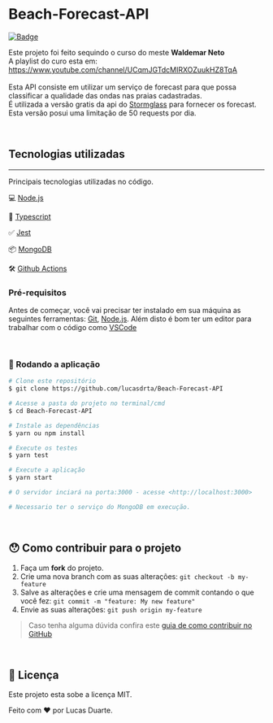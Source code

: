 # Beach-Forecast-API
[![Badge](https://img.shields.io/badge/Complete%20workflow-passing-%2334D058?style=for-the-badge&logo=github)](https://github.com/lucasdrta/Beach-Forecast-API/actions)

Este projeto foi feito sequindo o curso do meste **Waldemar Neto**<br>
A playlist do curo esta em: https://www.youtube.com/channel/UCqmJGTdcMIRXOZuukHZ8TqA <br>
<br>
Esta API consiste em utilizar um serviço de forecast para que possa classificar a qualidade das ondas nas praias cadastradas.<br>
É utilizada a versão gratis da api do [Stormglass](https://stormglass.io/) para fornecer os forecast. Esta versão posui uma limitação de 50 requests por dia.

<br>


## Tecnologias utilizadas
----
Principais tecnologias utilizadas no código.

💻 [Node.js](https://nodejs.org/)

🧰 [Typescript](https://www.typescriptlang.org/)

✅ [Jest](https://jestjs.io/)

📦 [MongoDB](https://www.mongodb.com/)

🛠 [Github Actions](https://github.com/features/actions)



### Pré-requisitos

Antes de começar, você vai precisar ter instalado em sua máquina as seguintes ferramentas:
[Git](https://git-scm.com), [Node.js](https://nodejs.org/en/).
Além disto é bom ter um editor para trabalhar com o código como [VSCode](https://code.visualstudio.com/)

<br>

### 🎲 Rodando a aplicação

```bash
# Clone este repositório
$ git clone https://github.com/lucasdrta/Beach-Forecast-API

# Acesse a pasta do projeto no terminal/cmd
$ cd Beach-Forecast-API

# Instale as dependências
$ yarn ou npm install

# Execute os testes
$ yarn test

# Execute a aplicação
$ yarn start

# O servidor inciará na porta:3000 - acesse <http://localhost:3000>

# Necessario ter o serviço do MongoDB em execução.
```
<br>


## 😯 Como contribuir para o projeto

1. Faça um **fork** do projeto.
2. Crie uma nova branch com as suas alterações: `git checkout -b my-feature`
3. Salve as alterações e crie uma mensagem de commit contando o que você fez: `git commit -m "feature: My new feature"`
4. Envie as suas alterações: `git push origin my-feature`
> Caso tenha alguma dúvida confira este [guia de como contribuir no GitHub](https://github.com/firstcontributions/first-contributions)

<br>

## 📝 Licença

Este projeto esta sobe a licença MIT.

Feito com ❤️ por Lucas Duarte.

